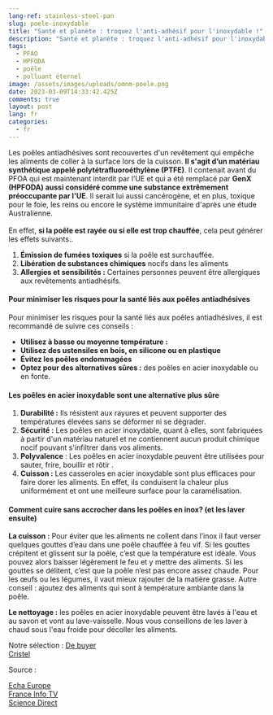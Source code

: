```yaml
---
lang-ref: stainless-steel-pan
slug: poele-inoxydable
title: "Santé et planète : troquez l'anti-adhésif pour l'inoxydable !"
description: "Santé et planète : troquez l'anti-adhésif pour l'inoxydable !"
tags:
  - PFAO
  - HPFODA
  - poêle
  - polluant éternel
image: /assets/images/uploads/omnm-poele.png
date: 2023-03-09T14:33:42.425Z
comments: true
layout: post
lang: fr
categories:
  - fr
---
```

Les poêles antiadhésives sont recouvertes d'un revêtement qui empêche les aliments de coller à la surface lors de la cuisson. **Il s'agit d’un matériau synthétique appelé polytétrafluoroéthylène (PTFE)**. Il contenait avant du PFOA qui est maintenant interdit par l’UE et qui a été remplacé par **GenX (HPFODA) aussi considéré comme une substance extrêmement préoccupante par l'UE**. Il serait lui aussi cancérogène, et en plus, toxique pour le foie, les reins ou encore le système immunitaire d'après une étude Australienne.\
\
En effet, **si la poêle est rayée ou si elle est trop chauffée**, cela peut générer les effets suivants..

1. **Émission de fumées toxiques** si la poêle est surchauffée. 
2. **Libération de substances chimiques** nocifs dans les aliments
3. **Allergies et sensibilités :** Certaines personnes peuvent être allergiques aux revêtements antiadhésifs.

#### Pour minimiser les risques pour la santé liés aux poêles antiadhésives

Pour minimiser les risques pour la santé liés aux poêles antiadhésives, il est recommandé de suivre ces conseils :

* **Utilisez à basse ou moyenne température :** 
* **Utilisez des ustensiles en bois, en silicone ou en plastique** 
* **Évitez les poêles endommagées** 
* **Optez pour des alternatives sûres :**  des poêles en acier inoxydable ou en fonte.

#### Les poêles en acier inoxydable sont une alternative plus sûre

1. **Durabilité :**  Ils résistent aux rayures et peuvent supporter des températures élevées sans se déformer ni se dégrader. 
2. **Sécurité :** Les poêles en acier inoxydable, quant à elles, sont fabriquées à partir d'un matériau naturel et ne contiennent aucun produit chimique nocif pouvant s'infiltrer dans vos aliments. 
3. **Polyvalence** : Les poêles en acier inoxydable peuvent être utilisées pour  sauter, frire, bouillir et rôtir .                                                                 
4. **Cuisson :** Les casseroles en acier inoxydable sont plus efficaces pour faire dorer les aliments. En effet, ils conduisent la chaleur plus uniformément et ont une meilleure surface pour la caramélisation. 

#### C﻿omment cuire sans accrocher dans les poêles en inox? (et les laver ensuite)

**L﻿a cuisson :** Pour éviter que les aliments ne collent dans l’inox il faut verser quelques gouttes d’eau dans une poêle chauffée à feu vif. Si les gouttes crépitent et glissent sur la poêle, c’est que la température est idéale. Vous pouvez alors baisser légèrement le feu et y mettre des aliments. Si les gouttes se délitent, c’est que la poêle n’est pas encore assez chaude. Pour les œufs ou les légumes, il vaut mieux rajouter de la matière grasse. Autre conseil : ajoutez des aliments qui sont à température ambiante dans la poêle. 

**Le nettoyage :** les poêles en acier inoxydable peuvent être lavés à l'eau et au savon et vont au lave-vaisselle. Nous vous conseillons de les laver à chaud sous l'eau froide pour décoller les aliments. 

N﻿otre sélection :
[D﻿e buyer](https://www.debuyer.com/fr/353-batteries-de-cuisine)\
[Cristel](https://www.cristel.com/fr/produits/poele-haute-inox-mutine-amovible)

Source : 

[E﻿cha Europe](https://echa.europa.eu/fr/hot-topics/perfluoroalkyl-chemicals-pfas)\
[F﻿rance Info TV](https://www.francetvinfo.fr/replay-radio/c-est-ma-sante/les-risques-cancerogenes-du-teflon-pointes-du-doigt-par-des-universitaires-australiens_5432443.html)\
[S﻿cience Direct](https://www.sciencedirect.com/science/article/abs/pii/S004896972205392X?via%3Dihub)